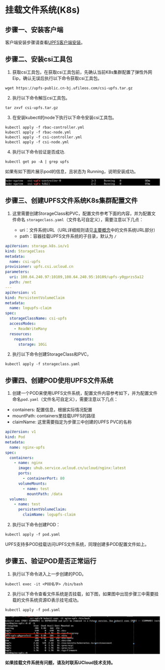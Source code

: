 # 挂载文件系统(K8s)

## 步骤一、安装客户端

客户端安装步骤请查看[UPFS客户端安装](/upfs/upfs_guide/client_install.md)。


## 步骤二、安装csi工具包

  1. 获取csi工具包，在获取csi工具包前，先确认当前K8s集群配置了弹性外网Eip，确认无误后执行以下命令获取csi工具包。

```shell
wget https://upfs-public.cn-bj.ufileos.com/csi-upfs.tar.gz
```

  2. 执行以下命令解压csi工具包。

```shell
tar zxvf csi-upfs.tar.gz
```
  3. 在安装kubectl的node下执行以下命令安装csi工具包。

```shell
kubectl apply -f rbac-controller.yml
kubectl apply -f rbac-node.yml
kubectl apply -f csi-controller.yml
kubectl apply -f csi-node.yml
```
  4. 执行以下命令验证是否成功.

```shell
kubectl get po -A | grep upfs
```

   如果有如下图片展示pod的信息，且状态为 Running，说明安装成功。

   ![](/images/upfs_guide/k8s_mount1.png)

## 步骤三、创建UPFS文件系统K8s集群配置文件

  1. 这里需要创建StorageClass和PVC，配置文件参考下面的内容，并为配置文件命名 ```storageclass.yaml```（文件名可自定义），需要注意以下几点：
  
     - uri：文件系统URL（URL详细规则请见[主要概念](/upfs/upfs_manual_instruction/concept)中的文件系统URL部分）
     - path：容器挂载UPFS文件系统的子目录，默认为 ```/```


```yaml
apiVersion: storage.k8s.io/v1
kind: StorageClass
metadata:
  name: csi-upfs
provisioner: upfs.csi.ucloud.cn
parameters:
  uri: 100.64.240.97:10109,100.64.240.95:10109/upfs-y0gprzs5a12
  path: /mnt
---
apiVersion: v1
kind: PersistentVolumeClaim
metadata:
  name: logupfs-claim
spec:
  storageClassName: csi-upfs
  accessModes:
    - ReadWriteMany
  resources:
    requests:
      storage: 10Gi  
```

  2. 执行以下命令创建StorageClass和PVC，

```shell
kubectl apply -f storageclass.yaml
```

## 步骤四、创建POD使用UPFS文件系统
 1. 创建一个POD来使用UPFS文件系统，配置文件内容参考如下，并为配置文件命名```pod.yaml```（文件名可自定义），需要注意以下几点：

   - containers: 配置信息，根据实际情况配置
   - mountPath: containers⾥挂载UPFS的路径
   - claimName: 这⾥需要指定为步骤三中创建的UPFS PVC的名称

```yaml
apiVersion: v1
kind: Pod
metadata:
  name: nginx-upfs
spec:
  containers:
    - name: nginx
      image: uhub.service.ucloud.cn/ucloud/nginx:latest
      ports:
        - containerPort: 80
      volumeMounts:
        - name: test
          mountPath: /data
  volumes:
    - name: test
      persistentVolumeClaim:
        claimName: logupfs-claim
```

 2. 执行以下命令创建POD：

```shell
kubectl apply -f pod.yaml
```
UPFS支持多POD挂载访问UPFS文件系统，同理创建多POD配置文件如上。

## 步骤五、验证POD是否正常运行

 1. 执行以下命令进入上一步创建的POD。

```shell
kubectl exec -it <POD名字> /bin/bash
```
 2. 执行以下命令查看文件系统是否挂载，如下图，如果图中出现步骤三中需要挂载的文件系统资源ID表示挂宅成功。

```shell
kubectl apply -f pod.yaml
```
![](/images/upfs_guide/k8s_mount2.png)

**如果挂载文件系统有问题，请及时联系UCloud技术支持。**